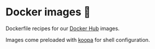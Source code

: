# Docker images 🐳

Dockerfile recipes for our [Docker Hub](https://hub.docker.com/u/acidgenomics) images.

Images come preloaded with [koopa](https://koopa.acidgenomics.com/) for shell configuration.
